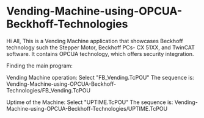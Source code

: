 # Vending-Machine-using-OPCUA-Beckhoff-Technologies
Hi All, 
This is a Vending Machine application that showcases Beckhoff technology such the Stepper Motor, Beckhoff PCs- CX 51XX, and TwinCAT software. It contains OPCUA technology, which offers security integration.

Finding the main program:

Vending Machine operation:
Select "FB_Vending.TcPOU"
The sequence is: Vending-Machine-using-OPCUA-Beckhoff-Technologies/FB_Vending.TcPOU

Uptime of the Machine:
Select "UPTIME.TcPOU"
The sequence is: Vending-Machine-using-OPCUA-Beckhoff-Technologies/UPTIME.TcPOU
